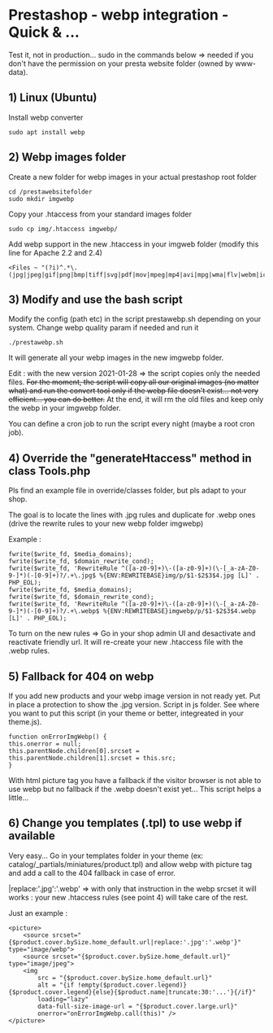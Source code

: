 # Prestashop - webp integration - Quick & ...

Test it, not in production... 
sudo in the commands below => needed if you don't have the permission on your presta website folder (owned by www-data).


## 1) Linux (Ubuntu)

Install webp converter 

    sudo apt install webp


## 2) Webp images folder
Create a new folder for webp images in your actual prestashop root folder

    cd /prestawebsitefolder
    sudo mkdir imgwebp 

Copy your .htaccess from your standard images folder

    sudo cp img/.htaccess imgwebp/

Add webp support in the new .htaccess in your imgweb folder (modify this line for Apache 2.2 and 2.4)

    <Files ~ "(?i)^.*\.(jpg|jpeg|gif|png|bmp|tiff|svg|pdf|mov|mpeg|mp4|avi|mpg|wma|flv|webm|ico|webp)$">


## 3) Modify and use the bash script   
Modify the config (path etc) in the script prestawebp.sh depending on your system. Change webp quality param if needed and run it 

    ./prestawebp.sh
   It will generate all your webp images in the new imgwebp folder.

Edit : with the new version 2021-01-28 => the script copies only the needed files. ~~For the moment, the script will copy all our original images (no matter what) and run the convert tool only if the webp file doesn't exist... not very efficient... you can do better.~~ At the end, it will rm the old files and keep only the webp in your imgwebp folder.

You can define a cron job to run the script every night (maybe a root cron job).


## 4) Override the "generateHtaccess" method in class Tools.php
Pls find an example file in override/classes folder, but pls adapt to your shop. 

The goal is to locate the lines with .jpg rules and duplicate for .webp ones (drive the rewrite rules to your new webp folder imgwebp)

Example :

    fwrite($write_fd, $media_domains);
    fwrite($write_fd, $domain_rewrite_cond);
    fwrite($write_fd, 'RewriteRule ^([a-z0-9]+)\-([a-z0-9]+)(\-[_a-zA-Z0-9-]*)(-[0-9]+)?/.+\.jpg$ %{ENV:REWRITEBASE}img/p/$1-$2$3$4.jpg [L]' . PHP_EOL);
    fwrite($write_fd, $media_domains);
    fwrite($write_fd, $domain_rewrite_cond);
    fwrite($write_fd, 'RewriteRule ^([a-z0-9]+)\-([a-z0-9]+)(\-[_a-zA-Z0-9-]*)(-[0-9]+)?/.+\.webp$ %{ENV:REWRITEBASE}imgwebp/p/$1-$2$3$4.webp [L]' . PHP_EOL);

To turn on the new rules => Go in your shop admin UI and desactivate and reactivate friendly url. It will re-create your new .htaccess file with the .webp rules.


## 5) Fallback for 404 on webp
If you add new products and your webp image version in not ready yet. Put in place a protection to show the .jpg version. Script in js folder. See where you want to put this script (in your theme or better, integreated in your theme.js).

    function onErrorImgWebp() {
    this.onerror = null;
    this.parentNode.children[0].srcset = this.parentNode.children[1].srcset = this.src;
    }

With html picture tag you have a fallback if the visitor browser is not able to use webp but no fallback if the .webp doesn't exist yet... This script helps a little...


## 6) Change you templates (.tpl) to use webp if available
Very easy... Go in your templates folder in your theme (ex: catalog/_partials/miniatures/product.tpl) and allow webp with picture tag and add a call to the 404 fallback in case of error.

|replace:'.jpg':'.webp' => with only that instruction in the webp srcset it will works : your new .htaccess rules (see point 4) will take care of the rest.

Just an example :

    <picture>
	    <source srcset="{$product.cover.bySize.home_default.url|replace:'.jpg':'.webp'}" type="image/webp">
		<source srcset="{$product.cover.bySize.home_default.url}" type="image/jpeg">
        <img
            src = "{$product.cover.bySize.home_default.url}"
            alt = "{if !empty($product.cover.legend)}{$product.cover.legend}{else}{$product.name|truncate:30:'...'}{/if}"
            loading="lazy"
            data-full-size-image-url = "{$product.cover.large.url}"
            onerror="onErrorImgWebp.call(this)" />
	</picture>


